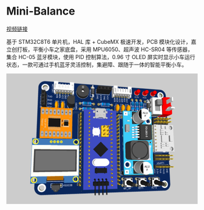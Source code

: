 # Mini-Balance

[视频链接](https://www.bilibili.com/video/BV1aL411b77S/)

基于 STM32C8T6 单片机，HAL 库 + CubeMX 极速开发，PCB 模块化设计，嘉立创打板，平衡小车之家底盘，采用 MPU6050、超声波 HC-SR04 等传感器，集合 HC-05 蓝牙模块，使用 PID 控制算法，0.96 寸 OLED 屏实时显示小车运行状态，一款可通过手机蓝牙灵活控制，集避障、跟随于一体的智能平衡小车。

![](./images/hardware.png)



